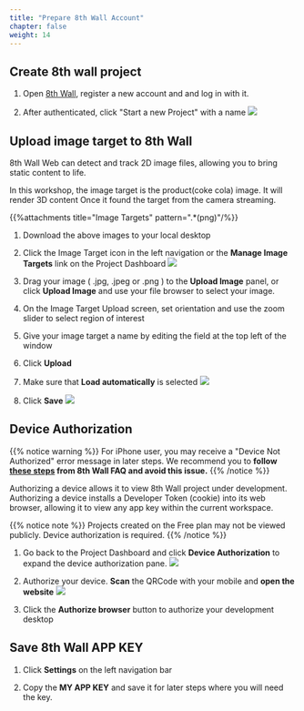 ```yaml
---
title: "Prepare 8th Wall Account"
chapter: false
weight: 14
---
```


## Create 8th wall project

1. Open [8th Wall](https://www.8thwall.com/), register a new account and and log in with it. 

1. After authenticated,  click "Start a new Project" with a name
![](/images/introduction/create-8th-project.png)  

## Upload image target to 8th Wall

8th Wall Web can detect and track 2D image files, allowing you to bring static content to life.

In this workshop, the image target is the product(coke cola) image. It will render 3D content Once it found the target from the camera streaming.

{{%attachments title="Image Targets" pattern=".*(png)"/%}}

1. Download the above images to your local desktop

1. Click the Image Target icon in the left navigation or the **Manage Image Targets** link on the Project Dashboard
![](/image/8th-wall-console-appkey-imagetargets.jpg)

1. Drag your image ( .jpg, .jpeg or .png ) to the **Upload Image** panel, or click **Upload Image** and use your file browser to select your image. 

1. On the Image Target Upload screen, set orientation and use the zoom slider to select region of interest

1. Give your image target a name by editing the field at the top left of the window

1. Click **Upload**

1. Make sure that **Load automatically** is selected
![](/images/introduction/load-automatically.png)

1. Click **Save**
![](/images/introduction/image-targets.png?width=30pc)


## Device Authorization

{{% notice warning %}}
For iPhone user, you may receive a "Device Not Authorized" error message in later steps. We recommend you to **follow [these steps](https://www.8thwall.com/docs/web/#device-not-authorized) from 8th Wall FAQ and avoid this issue.**
{{% /notice %}}

Authorizing a device allows it to view 8th Wall project under development. Authorizing a device installs a Developer Token (cookie) into its web browser, allowing it to view any app key within the current workspace.

{{% notice note %}}
Projects created on the Free plan may not be viewed publicly. Device authorization is required.
{{% /notice  %}}

1. Go back to the Project Dashboard and click **Device Authorization** to expand the device authorization pane.
![](/images/introduction/device-authorization.png)

1. Authorize your device. **Scan** the QRCode with your mobile and **open the website**
![](/image/8th-console-developer-mode-qr.jpg)

1. Click the **Authorize browser** button to authorize your development desktop

## Save 8th Wall APP KEY

1. Click **Settings** on the left navigation bar

1. Copy the **MY APP KEY** and save it for later steps where you will need the key.